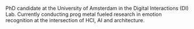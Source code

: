 PhD candidate at the University of Amsterdam in the Digital Interactions (DI) Lab. Currently conducting prog metal fueled research in emotion recognition at the intersection of HCI, AI and architecture.
